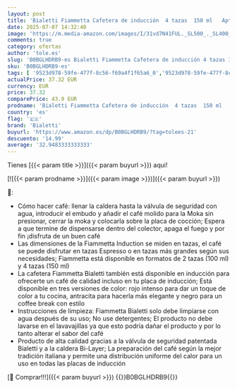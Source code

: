 ```yaml
---
layout: post
title: 'Bialetti Fiammetta Cafetera de inducción  4 tazas  150 ml   Apto para todos los fuegos  Diseño elegante  Rojo'
date: 2025-07-07 14:32:40
image: 'https://m.media-amazon.com/images/I/31vd7N41FUL._SL500_._SL400_.jpg'
comments: true
category: ofertas
author: 'tole.es'
slug: 'B0BGLHDRB9-es Bialetti Fiammetta Cafetera de inducción 4 tazas 150 ml...'
sku: 'B0BGLHDRB9-es'
tags: [ '9523d978-59fe-477f-8c56-f69a4f1f65a6_0','9523d978-59fe-477f-8c56-f69a4f1f65a6_2001','9523d978-59fe-477f-8c56-f69a4f1f65a6_2601','9523d978-59fe-477f-8c56-f69a4f1f65a6_3301','9523d978-59fe-477f-8c56-f69a4f1f65a6_3501','9523d978-59fe-477f-8c56-f69a4f1f65a6_5601','9523d978-59fe-477f-8c56-f69a4f1f65a6_6201','9523d978-59fe-477f-8c56-f69a4f1f65a6_6801','9523d978-59fe-477f-8c56-f69a4f1f65a6_701','9523d978-59fe-477f-8c56-f69a4f1f65a6_9101','Arborist Merchandising Root','CML-Kitchen','Cafeteras italianas','Cocina y cena','Hogar','Hogar y cocina','Hogar y muebles Made in Italy','Kitchen All','Los favoritos de nuestros clientes Social: Hogar y cocina','Los favoritos de nuestros clientes Social: Hogar y cocina líneas duras','Los favoritos de nuestros clientes: Hogar y cocina','Major Appliances','New Arrivals Social: Home and Kitchen','Self Service','Special Features Stores','Top Brands Kitchen Appliances','Top Brands Kitchen Selection','Utensilios para café y té','bialetti','cafetera','top brands_home_and_kitchen','🇪🇸', ]
actualPrice: 37.32 EUR
currency: EUR
price: 37.32
comparePrice: 43.9 EUR
prodname: 'Bialetti Fiammetta Cafetera de inducción  4 tazas  150 ml   Apto para todos los fuegos  Diseño elegante  Rojo'
country: 'es'
flag: '🇪🇸'
brand: 'Bialetti'
buyurl: 'https://www.amazon.es/dp/B0BGLHDRB9/?tag=tolees-21'
descuento: '14.99'
average: '32.9483333333333'
---
```


Tienes [{{< param title >}}]({{< param buyurl >}}) aqui!

[![{{< param prodname >}}]({{< param image >}})]({{< param buyurl >}})

🔎:

- Cómo hacer café: llenar la caldera hasta la válvula de seguridad con agua, introducir el embudo y añadir el café molido para la Moka sin presionar, cerrar la moka y colocarla sobre la placa de cocción; Espera a que termine de dispensarse dentro del colector, apaga el fuego y por fin ¡disfruta de un buen café
- Las dimensiones de la Fiammetta Induction se miden en tazas, el café se puede disfrutar en tazas Espresso o en tazas más grandes según sus necesidades; Fiammetta está disponible en formatos de 2 tazas (100 ml) y 4 tazas (150 ml)
- La cafetera Fiammetta Bialetti también está disponible en inducción para ofrecerte un café de calidad incluso en tu placa de inducción; Está disponible en tres versiones de color: rojo intenso para dar un toque de color a tu cocina, antracita para hacerla más elegante y negro para un coffee break con estilo
- Instrucciones de limpieza: Fiammetta Bialetti solo debe limpiarse con agua después de su uso; No use detergentes; El producto no debe lavarse en el lavavajillas ya que esto podría dañar el producto y por lo tanto alterar el sabor del café
- Producto de alta calidad gracias a la válvula de seguridad patentada Bialetti y a la caldera Bi-Layer; La preparación del café según la mejor tradición italiana y permite una distribución uniforme del calor para un uso en todas las placas de inducción

[🛒 Comprar!!!]({{< param buyurl >}})
{{<world>}}B0BGLHDRB9{{</world>}}
